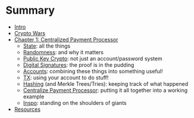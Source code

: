 # Summary

- [Intro](./intro.md)
- [Crypto Wars](./crypto_wars.md)
- [Chapter 1: Centralized Payment Processor](./ch1/intro.md)
  - [State](./ch1/state.md): all the things
  - [Randomness](.ch1/randomness.md): and why it matters
  - [Public Key Crypto](.ch1/public_key_crypto.md): not just an account/password system
  - [Digital Signatures](.ch1/digital_signatures.md): the proof is in the pudding
  - [Accounts](.ch1/accounts.md): combining these things into something useful!
  - [TX](.ch1/tx.md): using your account to do stuff!
  - [Hashing](.ch1/hashing.md) (and Merkle Trees/Tries): keeping track of what happened
  - [Centralize Payment Processor](.ch1/centralized_payment_processor.md): putting it all together into a working example
  - [Inspo](.ch1/inspo.md): standing on the shoulders of giants
- [Resources](./resources.md)
